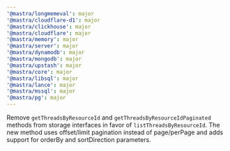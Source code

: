 ```yaml
---
'@mastra/longmemeval': major
'@mastra/cloudflare-d1': major
'@mastra/clickhouse': major
'@mastra/cloudflare': major
'@mastra/memory': major
'@mastra/server': major
'@mastra/dynamodb': major
'@mastra/mongodb': major
'@mastra/upstash': major
'@mastra/core': major
'@mastra/libsql': major
'@mastra/lance': major
'@mastra/mssql': major
'@mastra/pg': major
---
```


Remove `getThreadsByResourceId` and `getThreadsByResourceIdPaginated` methods from storage interfaces in favor of `listThreadsByResourceId`. The new method uses offset/limit pagination instead of page/perPage and adds support for orderBy and sortDirection parameters.
